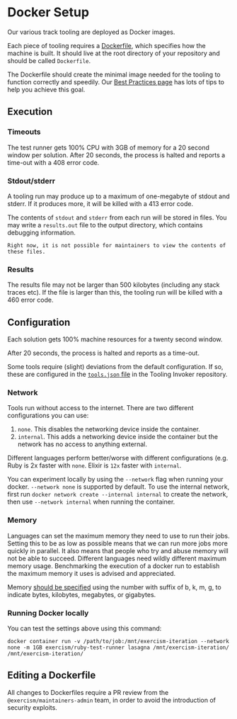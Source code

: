 # Docker Setup

Our various track tooling are deployed as Docker images.

Each piece of tooling requires a [Dockerfile](https://docs.docker.com/reference/dockerfile/), which specifies how the machine is built.
It should live at the root directory of your repository and should be called `Dockerfile`.

The Dockerfile should create the minimal image needed for the tooling to function correctly and speedily.
Our [Best Practices page](/docs/building/tooling/best-practices) has lots of tips to help you achieve this goal.

## Execution

### Timeouts

The test runner gets 100% CPU with 3GB of memory for a 20 second window per solution.
After 20 seconds, the process is halted and reports a time-out with a 408 error code.

### Stdout/stderr

A tooling run may produce up to a maximum of one-megabyte of stdout and stderr.
If it produces more, it will be killed with a 413 error code.

The contents of `stdout` and `stderr` from each run will be stored in files.
You may write a `results.out` file to the output directory, which contains debugging information.

```exercism/caution
Right now, it is not possible for maintainers to view the contents of these files.
```

### Results

The results file may not be larger than 500 kilobytes (including any stack traces etc).
If the file is larger than this, the tooling run will be killed with a 460 error code.

## Configuration

Each solution gets 100% machine resources for a twenty second window.

After 20 seconds, the process is halted and reports as a time-out.

Some tools require (slight) deviations from the default configuration.
If so, these are configured in the [`tools.json` file](https://github.com/exercism/tooling-invoker/blob/main/tools.json) in the Tooling Invoker repository.

### Network

Tools run without access to the internet. There are two different configurations you can use:

1. `none`. This disables the networking device inside the container.
2. `internal`. This adds a networking device inside the container but the network has no access to anything external.

Different languages perform better/worse with different configurations (e.g. Ruby is 2x faster with `none`. Elixir is `12x` faster with `internal`.

You can experiment locally by using the `--network` flag when running your docker. `--network none` is supported by default.
To use the internal network, first run `docker network create --internal internal` to create the network, then use `--network internal` when running the container.

### Memory

Languages can set the maximum memory they need to use to run their jobs. Setting this to be as low as possible means that we can run more jobs more quickly in parallel. It also means that people who try and abuse memory will not be able to succeed. Different languages need wildly different maximum memory usage. Benchmarking the execution of a docker run to establish the maximum memory it uses is advised and appreciated.

Memory [should be specified](https://docs.docker.com/config/containers/resource_constraints/#limit-a-containers-access-to-memory) using the number with suffix of b, k, m, g, to indicate bytes, kilobytes, megabytes, or gigabytes.

### Running Docker locally

You can test the settings above using this command:

```
docker container run -v /path/to/job:/mnt/exercism-iteration --network none -m 1GB exercism/ruby-test-runner lasagna /mnt/exercism-iteration/ /mnt/exercism-iteration/
```

## Editing a Dockerfile

All changes to Dockerfiles require a PR review from the `@exercism/maintainers-admin` team, in order to avoid the introduction of security exploits.
